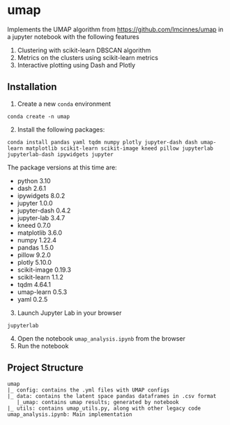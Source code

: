 # umap
Implements the UMAP algorithm from https://github.com/lmcinnes/umap in a jupyter notebook with the following features
1. Clustering with scikit-learn DBSCAN algorithm
2. Metrics on the clusters using scikit-learn metrics
3. Interactive plotting using Dash and Plotly

## Installation
1. Create a new `conda` environment 

`conda create -n umap`

2. Install the following packages:

`conda install pandas yaml tqdm numpy plotly jupyter-dash dash umap-learn matplotlib scikit-learn scikit-image kneed pillow jupyterlab jupyterlab-dash ipywidgets jupyter`

The package versions at this time are:
- python 3.10
- dash 2.6.1
- ipywidgets 8.0.2
- jupyter 1.0.0
- jupyter-dash 0.4.2
- jupyter-lab 3.4.7
- kneed 0.7.0
- matplotlib 3.6.0
- numpy 1.22.4
- pandas 1.5.0
- pillow 9.2.0
- plotly 5.10.0
- scikit-image 0.19.3
- scikit-learn 1.1.2
- tqdm 4.64.1
- umap-learn 0.5.3
- yaml 0.2.5


3. Launch Jupyter Lab in your browser

`jupyterlab`

4. Open the notebook `umap_analysis.ipynb` from the browser
5. Run the notebook

## Project Structure
```
umap
|_ config: contains the .yml files with UMAP configs
|_ data: contains the latent space pandas dataframes in .csv format
   |_umap: contains umap results; generated by notebook
|_ utils: contains umap_utils.py, along with other legacy code
umap_analysis.ipynb: Main implementation

```
